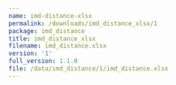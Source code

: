 ```yaml
---
name: imd-distance-xlsx
permalink: /downloads/imd_distance_xlsx/1
package: imd_distance
title: imd_distance_xlsx
filename: imd_distance.xlsx
version: '1'
full_version: 1.1.0
file: /data/imd_distance/1/imd_distance.xlsx
---
```

